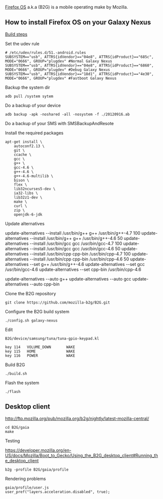[Firefox OS]() a.k.a (B2G) is a mobile operating make by Mozilla.

How to install Firefox OS on your Galaxy Nexus
----------------------------------------------

[Build steps](https://developer.mozilla.org/en-US/docs/Mozilla/Boot_to_Gecko/B2G_build_prerequisites)


Set the udev rule

    # /etc/udev/rules.d/51.-android.rules
    SUBSYSTEM=="usb", ATTRS{idVendor}=="04e8", ATTRS{idProduct}=="685c", MODE="0666", GROUP="plugdev" #Normal Galaxy Nexus
    SUBSYSTEM=="usb", ATTRS{idVendor}=="04e8", ATTRS{idProduct}=="6860", MODE="0666", GROUP="plugdev" #Debug Galaxy Nexus
    SUBSYSTEM=="usb", ATTRS{idVendor}=="18d1", ATTRS{idProduct}=="4e30", MODE="0666", GROUP="plugdev" #Fastboot Galaxy Nexus


Backup the system dir

    adb pull /system sytem


Do a backup of your device

    adb backup -apk -noshared -all -nosystem -f ./20120916.ab


Do a backup of your SMS with SMSBackupAndResote


Install the required packages

    apt-get install \
        autoconf2.13 \
        git \
        ccache \
        gcc \
        g++ \
        gcc-4.6 \
        g++-4.6 \
        g++-4.6-multilib \
        bison \
        flex \
        lib32ncurses5-dev \
        ia32-libs \
        lib32z1-dev \
        make \
        curl \
        zip \
        openjdk-6-jdk


Update alternatives

update-alternatives --install /usr/bin/g++ g++ /usr/bin/g++-4.7 100
update-alternatives --install /usr/bin/g++ g++ /usr/bin/g++-4.6 50
update-alternatives --install /usr/bin/gcc gcc /usr/bin/gcc-4.7 100
update-alternatives --install /usr/bin/gcc gcc /usr/bin/gcc-4.6 50
update-alternatives --install /usr/bin/cpp cpp-bin /usr/bin/cpp-4.7 100
update-alternatives --install /usr/bin/cpp cpp-bin /usr/bin/cpp-4.6 50
update-alternatives --set g++ /usr/bin/g++-4.6
update-alternatives --set gcc /usr/bin/gcc-4.6
update-alternatives --set cpp-bin /usr/bin/cpp-4.6

update-alternatives --auto g++
update-alternatives --auto gcc
update-alternatives --auto cpp-bin


Clone the B2G repository

    git clone https://github.com/mozilla-b2g/B2G.git


Configure the B2G build system

    ./config.sh galaxy-nexus


Edit

    B2G/device/samsung/tuna/tuna-gpio-keypad.kl

    key 114   VOLUME_DOWN       WAKE
    key 115   HOME              WAKE
    key 116   POWER             WAKE


Build B2G

    ./build.sh


Flash the system

    ./flash


Desktop client
--------------

http://ftp.mozilla.org/pub/mozilla.org/b2g/nightly/latest-mozilla-central/

    cd B2G/gaia
    make


Testing

https://developer.mozilla.org/en-US/docs/Mozilla/Boot_to_Gecko/Using_the_B2G_desktop_client#Running_the_desktop_client

    b2g -profile B2G/gaia/profile


Rendering problems

    gaia/profile/user.js
    user_pref("layers.acceleration.disabled", true);
